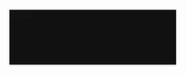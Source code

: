 <!DOCTYPE html>
<html>
<head>
<title>DJ GC Animated Banner</title>
<style>
.banner {
    width: 300px;
    height: 100px;
    background-color: #111;
    position: relative;
    overflow: hidden;
}

/* Equalizer Bars */
.bar {
    width: 8px;
    position: absolute;
    bottom: 0;
    animation: pulseBar 1.2s ease-in-out infinite alternate, colorCycleBar 3s linear infinite; /* Combined animations */
}

@keyframes pulseBar {
    0% {
        height: 15px;
    }
    100% {
        height: 60px; /* Max Height */
    }
}

@keyframes colorCycleBar {
    0% {
        background-color: #00ff00; /* Green */
    }
    33% {
        background-color: #ffff00; /* Yellow */
    }
    66% {
        background-color: #ff00ff; /* Magenta */
    }
    100% {
        background-color: #00ff00; /* Back to Green */
    }
}

/* Text */
.text {
    position: absolute;
    top: 50%;
    left: 50%;
    transform: translate(-50%, -50%);
    font-family: sans-serif;
    font-size: 30px;
    color: white;
    z-index: 1; /* Ensure text is on top of bars and flash */
    white-space: nowrap;
    animation: wobble 2s ease-in-out infinite alternate;
}

@keyframes wobble {
    0% {
        transform: translate(-50%, -50%) rotate(-2deg);
    }
    100% {
        transform: translate(-50%, -50%) rotate(2deg);
    }
}

/* Multiple Background Flashes */
.flash {
    position: absolute;
    top: 0;
    left: 0;
    width: 100%;
    height: 100%;
    background-color: rgba(255, 255, 0, 0.8);  /* Yellow, semi-transparent */
    opacity: 0;
    animation: multipleFlashes 2s steps(4) infinite;  /* steps(4) creates 4 distinct flashes */
    z-index: 0; /*  Behind text */
}

@keyframes multipleFlashes {
    0% { opacity: 0; }
    25% { opacity: 1; }
    50% { opacity: 0; }
    75% { opacity: 1; }
    100% { opacity: 0; }
}
</style>
</head>
<body>

<div class="banner" id="banner">
    <div class="flash"></div>
    <div class="text">DJ GC</div>
</div>

<script>
const banner = document.getElementById('banner');
const numBars = 25; //Number of bars
const barSpacing = 12; //Spacing between the bars

for (let i = 0; i < numBars; i++) {
    const bar = document.createElement('div');
    bar.classList.add('bar');
    bar.style.left = (i * barSpacing) + 'px';
    bar.style.animationDelay = Math.random() * 1.2 + 's'; // Vary bar animation
    banner.appendChild(bar);
}
</script>

</body>
</html>
